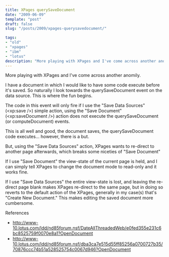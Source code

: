 ```yaml
---
title: XPages querySaveDocument  
date: "2009-06-09"
template: "post"
draft: false
slug: "/posts/2009/xpages-querysavedocument/"

tags:
- "old"
- "xpages"
- "ibm"
- "lotus"
description: "More playing with XPages and I've come across another anomily."
---
```

More playing with XPages and I've come across another anomily.

I have a document in which I would like to have some code execute before it's saved.  So naturally I look towards the querySaveDocument event on the data source.  This is where the fun begins.

The code in this event will only fire if I use the "Save Data Sources" (<xp:save />) simple action, using the "Save Document" (<xp:saveDocument />) action does not execute the querySaveDocument (or computeDocument) events.

This is all well and good, the document saves, the querySaveDocument code executes... however, there is a but.

But, using the "Save Data Sources" action, XPages wants to re-direct to another page afterwards, which breaks some niceties of "Save Document"

If I use "Save Document" the view-state of the current page is held, and I can simply tell XPages to change the document mode to read-only and it works fine.

If I use "Save Data Sources" the entire view-state is lost, and leaving the re-direct page blank makes XPages re-direct to the same page, but in doing so reverts to the default action of the XPages, generally in my case(s) that's "Create New Document."  This makes editing the saved document more cumbersome.

References

* <http://www-10.lotus.com/ldd/nd85forum.nsf/DateAllThreadedWeb/e0fed355e231c6bc8525759f0070e8a1?OpenDocument>
* <http://www-10.lotus.com/ldd/nd85forum.nsf/dba3ca7e515d55ff85256a0700727b35/70876ccc74b51a528525754c0067d946?OpenDocument>